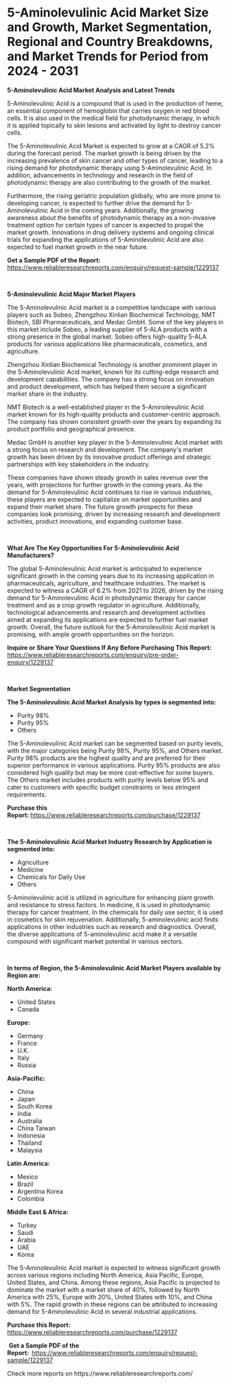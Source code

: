 <p><h1>5-Aminolevulinic Acid Market Size and Growth, Market Segmentation, Regional and Country Breakdowns, and Market Trends for Period from 2024 -  2031</h1></p><p><strong>5-Aminolevulinic Acid Market Analysis and Latest Trends</strong></p>
<p><p>5-Aminolevulinic Acid is a compound that is used in the production of heme, an essential component of hemoglobin that carries oxygen in red blood cells. It is also used in the medical field for photodynamic therapy, in which it is applied topically to skin lesions and activated by light to destroy cancer cells.</p><p>The 5-Aminolevulinic Acid Market is expected to grow at a CAGR of 5.2% during the forecast period. The market growth is being driven by the increasing prevalence of skin cancer and other types of cancer, leading to a rising demand for photodynamic therapy using 5-Aminolevulinic Acid. In addition, advancements in technology and research in the field of photodynamic therapy are also contributing to the growth of the market.</p><p>Furthermore, the rising geriatric population globally, who are more prone to developing cancer, is expected to further drive the demand for 5-Aminolevulinic Acid in the coming years. Additionally, the growing awareness about the benefits of photodynamic therapy as a non-invasive treatment option for certain types of cancer is expected to propel the market growth. Innovations in drug delivery systems and ongoing clinical trials for expanding the applications of 5-Aminolevulinic Acid are also expected to fuel market growth in the near future.</p></p>
<p><strong>Get a Sample PDF of the Report:&nbsp;</strong> <a href="https://www.reliableresearchreports.com/enquiry/request-sample/1229137">https://www.reliableresearchreports.com/enquiry/request-sample/1229137</a></p>
<p>&nbsp;</p>
<p><strong>5-Aminolevulinic Acid Major Market Players</strong></p>
<p><p>The 5-Aminolevulinic Acid market is a competitive landscape with various players such as Sobeo, Zhengzhou Xinlian Biochemical Technology, NMT Biotech, SBI Pharmaceuticals, and Medac GmbH. Some of the key players in this market include Sobeo, a leading supplier of 5-ALA products with a strong presence in the global market. Sobeo offers high-quality 5-ALA products for various applications like pharmaceuticals, cosmetics, and agriculture.</p><p>Zhengzhou Xinlian Biochemical Technology is another prominent player in the 5-Aminolevulinic Acid market, known for its cutting-edge research and development capabilities. The company has a strong focus on innovation and product development, which has helped them secure a significant market share in the industry.</p><p>NMT Biotech is a well-established player in the 5-Aminolevulinic Acid market known for its high-quality products and customer-centric approach. The company has shown consistent growth over the years by expanding its product portfolio and geographical presence.</p><p>Medac GmbH is another key player in the 5-Aminolevulinic Acid market with a strong focus on research and development. The company's market growth has been driven by its innovative product offerings and strategic partnerships with key stakeholders in the industry.</p><p>These companies have shown steady growth in sales revenue over the years, with projections for further growth in the coming years. As the demand for 5-Aminolevulinic Acid continues to rise in various industries, these players are expected to capitalize on market opportunities and expand their market share. The future growth prospects for these companies look promising, driven by increasing research and development activities, product innovations, and expanding customer base.</p></p>
<p>&nbsp;</p>
<p><strong>What Are The Key Opportunities For 5-Aminolevulinic Acid Manufacturers?</strong></p>
<p><p>The global 5-Aminolevulinic Acid market is anticipated to experience significant growth in the coming years due to its increasing application in pharmaceuticals, agriculture, and healthcare industries. The market is expected to witness a CAGR of 6.2% from 2021 to 2026, driven by the rising demand for 5-Aminolevulinic Acid in photodynamic therapy for cancer treatment and as a crop growth regulator in agriculture. Additionally, technological advancements and research and development activities aimed at expanding its applications are expected to further fuel market growth. Overall, the future outlook for the 5-Aminolevulinic Acid market is promising, with ample growth opportunities on the horizon.</p></p>
<p><strong>Inquire or Share Your Questions If Any Before Purchasing This Report:</strong> <a href="https://www.reliableresearchreports.com/enquiry/pre-order-enquiry/1229137">https://www.reliableresearchreports.com/enquiry/pre-order-enquiry/1229137</a></p>
<p>&nbsp;</p>
<p><strong>Market Segmentation</strong></p>
<p><strong>The 5-Aminolevulinic Acid Market Analysis by types is segmented into:</strong></p>
<p><ul><li>Purity 98%</li><li>Purity 95%</li><li>Others</li></ul></p>
<p><p>The 5-Aminolevulinic Acid market can be segmented based on purity levels, with the major categories being Purity 98%, Purity 95%, and Others market. Purity 98% products are the highest quality and are preferred for their superior performance in various applications. Purity 95% products are also considered high quality but may be more cost-effective for some buyers. The Others market includes products with purity levels below 95% and cater to customers with specific budget constraints or less stringent requirements.</p></p>
<p><strong>Purchase this Report:&nbsp;</strong><a href="https://www.reliableresearchreports.com/purchase/1229137">https://www.reliableresearchreports.com/purchase/1229137</a></p>
<p>&nbsp;</p>
<p><strong>The 5-Aminolevulinic Acid Market Industry Research by Application is segmented into:</strong></p>
<p><ul><li>Agriculture</li><li>Medicine</li><li>Chemicals for Daily Use</li><li>Others</li></ul></p>
<p><p>5-Aminolevulinic acid is utilized in agriculture for enhancing plant growth and resistance to stress factors. In medicine, it is used in photodynamic therapy for cancer treatment. In the chemicals for daily use sector, it is used in cosmetics for skin rejuvenation. Additionally, 5-aminolevulinic acid finds applications in other industries such as research and diagnostics. Overall, the diverse applications of 5-aminolevulinic acid make it a versatile compound with significant market potential in various sectors.</p></p>
<p>&nbsp;</p>
<p><strong>In terms of Region, the 5-Aminolevulinic Acid Market Players available by Region are:</strong></p>
<p>
    <p> <strong> North America: </strong>
        <ul>
            <li>United States</li>
            <li>Canada</li>
        </ul>
        </p> 
    <p> <strong> Europe: </strong>
        <ul>
            <li>Germany</li>
            <li>France</li>
            <li>U.K.</li>
            <li>Italy</li>
            <li>Russia</li>
        </ul>
        </p> 
    <p> <strong> Asia-Pacific: </strong>
        <ul>
            <li>China</li>
            <li>Japan</li>
            <li>South Korea</li>
            <li>India</li>
            <li>Australia</li>
            <li>China Taiwan</li>
            <li>Indonesia</li>
            <li>Thailand</li>
            <li>Malaysia</li>
        </ul>
        </p> 
    <p> <strong> Latin America: </strong>
        <ul>
            <li>Mexico</li>
            <li>Brazil</li>
            <li>Argentina Korea</li>
            <li>Colombia</li>
        </ul>
        </p> 
    <p> <strong> Middle East & Africa: </strong>
        <ul>
            <li>Turkey</li>
            <li>Saudi</li>
            <li>Arabia</li>
            <li>UAE</li>
            <li>Korea</li>
        </ul>
    </p>
    </p>
<p><p>The 5-Aminolevulinic Acid market is expected to witness significant growth across various regions including North America, Asia Pacific, Europe, United States, and China. Among these regions, Asia Pacific is projected to dominate the market with a market share of 40%, followed by North America with 25%, Europe with 20%, United States with 10%, and China with 5%. The rapid growth in these regions can be attributed to increasing demand for 5-Aminolevulinic Acid in several industrial applications.</p></p>
<p><strong>Purchase this Report: </strong><a href="https://www.reliableresearchreports.com/purchase/1229137">https://www.reliableresearchreports.com/purchase/1229137</a></p>
<p>&nbsp;<strong>Get a Sample PDF of the Report:&nbsp;&nbsp;</strong><a href="https://www.reliableresearchreports.com/enquiry/request-sample/1229137">https://www.reliableresearchreports.com/enquiry/request-sample/1229137</a></p>
<p><strong></strong></p>
<p>Check more reports on https://www.reliableresearchreports.com/</p>